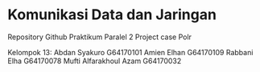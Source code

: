 # Komunikasi Data dan Jaringan
Repository Github
Praktikum Paralel 2 
Project case Polr

Kelompok 13:
Abdan Syakuro           G64170101
Amien Elhan             G64170109
Rabbani Elha            G64170078
Mufti Alfarakhoul Azam  G64170032

